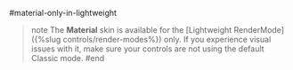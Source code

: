 #material-only-in-lightweight
>note The **Material** skin is available for the [Lightweight RenderMode]({%slug controls/render-modes%}) only. If you experience visual issues with it, make sure your controls are not using the default Classic mode.
#end

